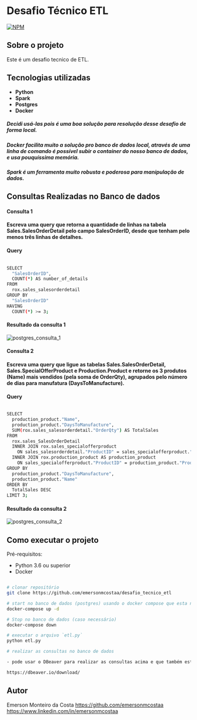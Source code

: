 # Desafio Técnico ETL

[![NPM](https://img.shields.io/npm/l/react)](https://github.com/emersonmcostaa/desafio_tecnico_etl/blob/main/LICENSE) 

## Sobre o projeto

Este é um desafio tecnico de ETL.

## Tecnologias utilizadas

- __Python__
- __Spark__
- __Postgres__
- __Docker__

##### Decidi usá-las pois é uma boa solução para resolução desse desafio de forma local.    
##### Docker facilita muito a solução pro banco de dados local, através de uma linha de comando é possível subir o container do nosso banco de dados, e usa pouquíssima memória.  
##### Spark é um ferramenta muito robusta e poderosa para manipulação de dados.    


## Consultas Realizadas no Banco de dados

#### Consulta 1

#### Escreva uma query que retorna a quantidade de linhas na tabela Sales.SalesOrderDetail pelo campo SalesOrderID, desde que tenham pelo menos três linhas de detalhes.   

#### Query

```bash

SELECT
  "SalesOrderID",
  COUNT(*) AS number_of_details
FROM
  rox.sales_salesorderdetail
GROUP BY
  "SalesOrderID"
HAVING
  COUNT(*) >= 3;

```

#### Resultado da consulta 1
![postgres_consulta_1](https://github.com/emersonmcostaa/desafio_tecnico_etl/assets/99415850/0270cdca-228b-4b6e-8775-74713d8a5b38)


#### Consulta 2

#### Escreva uma query que ligue as tabelas Sales.SalesOrderDetail, Sales.SpecialOfferProduct e Production.Product e retorne os 3 produtos (Name) mais vendidos (pela soma de OrderQty), agrupados pelo número de dias para manufatura (DaysToManufacture).   

#### Query

```bash

SELECT
  production_product."Name",
  production_product."DaysToManufacture",
  SUM(rox.sales_salesorderdetail."OrderQty") AS TotalSales
FROM
  rox.sales_SalesOrderDetail
  INNER JOIN rox.sales_specialofferproduct
    ON sales_salesorderdetail."ProductID" = sales_specialofferproduct."ProductID"
  INNER JOIN rox.production_product AS production_product
    ON sales_specialofferproduct."ProductID" = production_product."ProductID"
GROUP BY
  production_product."DaysToManufacture",
  production_product."Name"
ORDER BY
  TotalSales DESC
LIMIT 3;

```

#### Resultado da consulta 2
![postgres_consulta_2](https://github.com/emersonmcostaa/desafio_tecnico_etl/assets/99415850/db2e2fc4-44b4-4933-a9cc-e91101646110)


## Como executar o projeto

Pré-requisitos:   
- Python 3.6 ou superior   
- Docker    

```bash

# clonar repositório
git clone https://github.com/emersonmcostaa/desafio_tecnico_etl

# start no banco de dados (postgres) usando o docker compose que esta na pasta `docker` desse projeto
docker-compose up -d

# Stop no banco de dados (caso necessário)
docker-compose down

# executar o arquivo `etl.py`
python etl.py

# realizar as consultas no banco de dados

- pode usar o DBeaver para realizar as consultas acima e que também estão na pasta `sql`

https://dbeaver.io/download/

```

## Autor

Emerson Monteiro da Costa
https://github.com/emersonmcostaa
https://www.linkedin.com/in/emersonmcostaa
